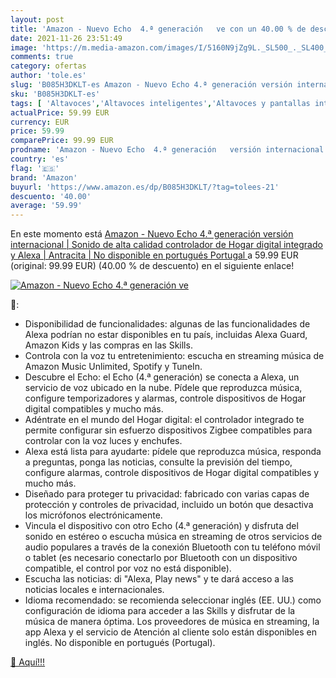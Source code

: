```yaml
---
layout: post
title: 'Amazon - Nuevo Echo  4.ª generación   ve con un 40.00 % de descuento'
date: 2021-11-26 23:51:49
image: 'https://m.media-amazon.com/images/I/5160N9jZg9L._SL500_._SL400_.jpg'
comments: true
category: ofertas
author: 'tole.es'
slug: 'B085H3DKLT-es Amazon - Nuevo Echo 4.ª generación versión internacional |...'
sku: 'B085H3DKLT-es'
tags: [ 'Altavoces','Altavoces inteligentes','Altavoces y pantallas inteligentes Echo','Dispositivos Amazon','Dispositivos Amazon y Accesorios','Electrónica','Equipos de audio y Hi-Fi','alexa','amazon', ]
actualPrice: 59.99 EUR
currency: EUR
price: 59.99
comparePrice: 99.99 EUR
prodname: 'Amazon - Nuevo Echo  4.ª generación   versión internacional | Sonido de alta calidad  controlador de Hogar digital integrado y Alexa | Antracita | No disponible en portugués  Portugal '
country: 'es'
flag: '🇪🇸'
brand: 'Amazon'
buyurl: 'https://www.amazon.es/dp/B085H3DKLT/?tag=tolees-21'
descuento: '40.00'
average: '59.99'
---
```


En este momento está [Amazon - Nuevo Echo  4.ª generación   versión internacional | Sonido de alta calidad  controlador de Hogar digital integrado y Alexa | Antracita | No disponible en portugués  Portugal ](https://www.amazon.es/dp/B085H3DKLT/?tag=tolees-21) a 59.99 EUR (original: 99.99 EUR) (40.00 %  de descuento) en el siguiente enlace!

[![Amazon - Nuevo Echo  4.ª generación   ve](https://m.media-amazon.com/images/I/5160N9jZg9L._SL500_._SL400_.jpg)](https://www.amazon.es/dp/B085H3DKLT/?tag=tolees-21)

🔎:

- Disponibilidad de funcionalidades: algunas de las funcionalidades de Alexa podrían no estar disponibles en tu país, incluidas Alexa Guard, Amazon Kids y las compras en las Skills.
- Controla con la voz tu entretenimiento: escucha en streaming música de Amazon Music Unlimited, Spotify y TuneIn.
- Descubre el Echo: el Echo (4.ª generación) se conecta a Alexa, un servicio de voz ubicado en la nube. Pídele que reproduzca música, configure temporizadores y alarmas, controle dispositivos de Hogar digital compatibles y mucho más.
- Adéntrate en el mundo del Hogar digital: el controlador integrado te permite configurar sin esfuerzo dispositivos Zigbee compatibles para controlar con la voz luces y enchufes.
- Alexa está lista para ayudarte: pídele que reproduzca música, responda a preguntas, ponga las noticias, consulte la previsión del tiempo, configure alarmas, controle dispositivos de Hogar digital compatibles y mucho más.
- Diseñado para proteger tu privacidad: fabricado con varias capas de protección y controles de privacidad, incluido un botón que desactiva los micrófonos electrónicamente.
- Vincula el dispositivo con otro Echo (4.ª generación) y disfruta del sonido en estéreo o escucha música en streaming de otros servicios de audio populares a través de la conexión Bluetooth con tu teléfono móvil o tablet (es necesario conectarlo por Bluetooth con un dispositivo compatible, el control por voz no está disponible).
- Escucha las noticias: di "Alexa, Play news" y te dará acceso a las noticias locales e internacionales.
- Idioma recomendado: se recomienda seleccionar inglés (EE. UU.) como configuración de idioma para acceder a las Skills y disfrutar de la música de manera óptima. Los proveedores de música en streaming, la app Alexa y el servicio de Atención al cliente solo están disponibles en inglés. No disponible en portugués (Portugal).

[🛒 Aquí!!!](https://www.amazon.es/dp/B085H3DKLT/?tag=tolees-21)
